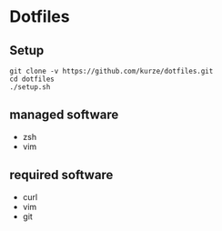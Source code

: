 # Dotfiles

## Setup

    git clone -v https://github.com/kurze/dotfiles.git
    cd dotfiles
    ./setup.sh

## managed software

 * zsh
 * vim

## required software

 * curl
 * vim
 * git
